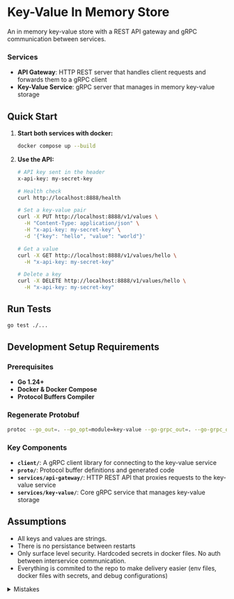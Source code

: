 # Key-Value In Memory Store 

An in memory key-value store with a REST API gateway and gRPC communication between services.

### Services

- **API Gateway**: HTTP REST server that handles client requests and forwards them to a gRPC client
- **Key-Value Service**: gRPC server that manages in memory key-value storage

## Quick Start

1. **Start both services with docker:**
   ```bash
   docker compose up --build
   ```

2. **Use the API:**
   ```bash
   # API key sent in the header
   x-api-key: my-secret-key
   
   # Health check
   curl http://localhost:8888/health

   # Set a key-value pair
   curl -X PUT http://localhost:8888/v1/values \
     -H "Content-Type: application/json" \
     -H "x-api-key: my-secret-key" \
     -d '{"key": "hello", "value": "world"}'

   # Get a value
   curl -X GET http://localhost:8888/v1/values/hello \
     -H "x-api-key: my-secret-key"

   # Delete a key
   curl -X DELETE http://localhost:8888/v1/values/hello \
     -H "x-api-key: my-secret-key"
   ```

## Run Tests
  ```bash
  go test ./...
  ```

## Development Setup Requirements

### Prerequisites

- **Go 1.24+**
- **Docker & Docker Compose**
- **Protocol Buffers Compiler** 

### Regenerate Protobuf
```bash
protoc --go_out=. --go_opt=module=key-value --go-grpc_out=. --go-grpc_opt=module=key-value proto/keyvalue.proto
```

### Key Components

- **`client/`**: A gRPC client library for connecting to the key-value service
- **`proto/`**: Protocol buffer definitions and generated code
- **`services/api-gateway/`**: HTTP REST API that proxies requests to the key-value service
- **`services/key-value/`**: Core gRPC service that manages key-value storage

## Assumptions
- All keys and values are strings.
- There is no persistance between restarts
- Only surface level security. Hardcoded secrets in docker files. No auth between interservice communication.
- Everything is commited to the repo to make delivery easier (env files, docker files with secrets, and debug configurations)

<details>
<summary>Mistakes</summary>

- Handler constructor confusion There were two and one was not using the interface. Naming - fixed
- Race condition in tests - NOT FIXED
- KVStore client not getting closed. Moved it to main and passed to the router. Defer close - fixed

</details>